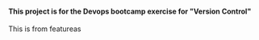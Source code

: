 #### This project is for the Devops bootcamp exercise for "Version Control" 
This is from featureas 